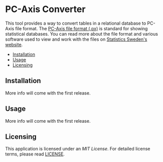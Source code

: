 # PC-Axis Converter
This tool provides a way to convert tables in a relational database to 
PC-Axis file format. The [PC-Axis file format (.px)][1] is standard for showing 
statistical databases. You can read more about the file format and various 
software used to view and work with the files on [Statistics Sweden's 
website][2].

* [Installation](#installation)
* [Usage](#usage)
* [Licensing](#licensing)

## Installation
More info will come with the first release.

## Usage
More info will come with the first release.

## Licensing
This application is licensed under an *MIT License*. For detailed license 
terms, please read [LICENSE][3].


[1]: https://www.scb.se/en/services/statistical-programs-for-px-files/px-file-format/
[2]: https://www.scb.se/en/services/statistical-programs-for-px-files/
[3]: LICENSE
